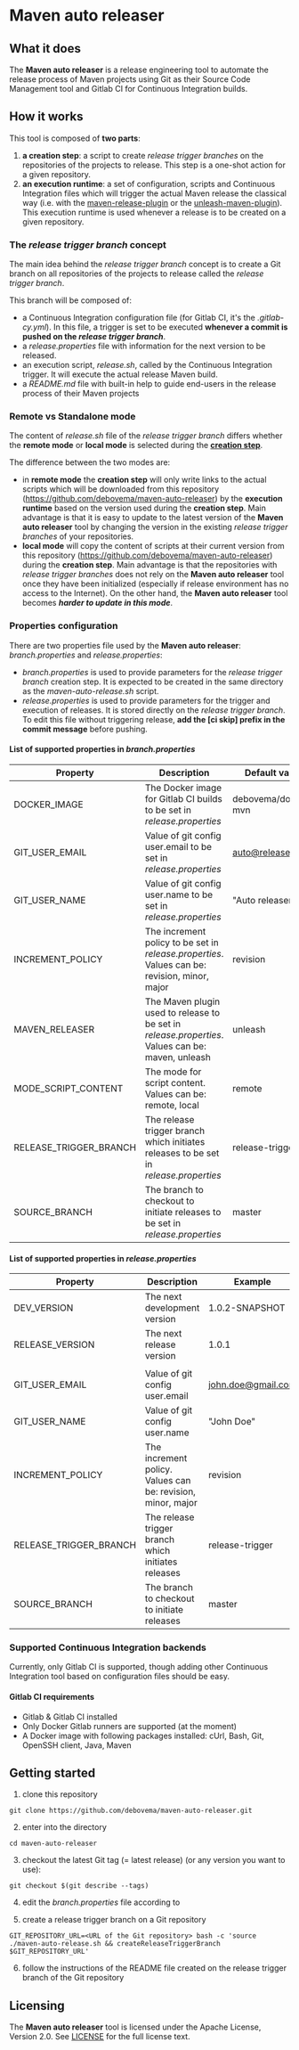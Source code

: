 # Maven auto releaser

## What it does

The **Maven auto releaser** is a release engineering tool to automate the release process of Maven projects using Git as their Source Code Management tool and Gitlab CI for Continuous Integration builds.

## How it works

This tool is composed of **two parts**:

1. **a creation step**: a script to create *release trigger branches* on the repositories of the projects to release. This step is a one-shot action for a given repository.
2. **an execution runtime**: a set of configuration, scripts and Continuous Integration files which will trigger the actual Maven release the classical way (i.e. with the [maven-release-plugin](http://maven.apache.org/maven-release/maven-release-plugin) or the [unleash-maven-plugin](https://github.com/shillner/unleash-maven-plugin)). This execution runtime is used whenever a release is to be created on a given repository.

### The *release trigger branch* concept

The main idea behind the *release trigger branch* concept is to create a Git branch on all repositories of the projects to release called the *release trigger branch*.

This branch will be composed of:
* a Continuous Integration configuration file (for Gitlab CI, it's the *.gitlab-cy.yml*). In this file, a trigger is set to be executed **whenever a commit is pushed on the _release trigger branch_**.
* a *release.properties* file with information for the next version to be released.
* an execution script, *release.sh*, called by the Continuous Integration trigger. It will execute the actual release Maven build.
* a *README.md* file with built-in help to guide end-users in the release process of their Maven projects

### Remote vs Standalone mode

The content of *release.sh* file of the *release trigger branch* differs whether the **remote mode** or **local mode** is selected during the [**creation step**](#how-it-works).

The difference between the two modes are:
* in **remote mode** the **creation step** will only write links to the actual scripts which will be downloaded from this repository (https://github.com/debovema/maven-auto-releaser) by the **execution runtime** based on the version used during the **creation step**.
Main advantage is that it is easy to update to the latest version of the **Maven auto releaser** tool by changing the version in the existing *release trigger branches* of your repositories.
* **local mode** will copy the content of scripts at their current version from this repository (https://github.com/debovema/maven-auto-releaser) during the **creation step**.
Main advantage is that the repositories with *release trigger branches* does not rely on the **Maven auto releaser** tool once they have been initialized (especially if release environment has no access to the Internet). On the other hand, the **Maven auto releaser** tool becomes ***harder to update in this mode***.

### Properties configuration

There are two properties file used by the **Maven auto releaser**: *branch.properties* and *release.properties*:
* *branch.properties* is used to provide parameters for the *release trigger branch* creation step. It is expected to be created in the same directory as the *maven-auto-release.sh* script.
* *release.properties* is used to provide parameters for the trigger and execution of releases. It is stored directly on the *release trigger branch*. To edit this file without triggering release, **add the [ci skip] prefix in the commit message** before pushing.

#### List of supported properties in *branch.properties*

| Property                 | Description                                                                                             | Default value       |
|--------------------------|---------------------------------------------------------------------------------------------------------|---------------------|
| DOCKER\_IMAGE            | The Docker image for Gitlab CI builds to be set in *release.properties*                                 | debovema/docker-mvn |
| GIT\_USER\_EMAIL         | Value of git config user.email to be set in *release.properties*                                        | auto@release.io     |
| GIT\_USER\_NAME          | Value of git config user.name to be set in *release.properties*                                         | "Auto releaser"     |
| INCREMENT\_POLICY        | The increment policy to be set in *release.properties*. <br />Values can be: revision, minor, major     | revision            |
| MAVEN\_RELEASER          | The Maven plugin used to release to be set in *release.properties*. <br />Values can be: maven, unleash | unleash             |
| MODE_SCRIPT_CONTENT      | The mode for script content. <br />Values can be: remote, local                                         | remote              |
| RELEASE\_TRIGGER\_BRANCH | The release trigger branch which initiates releases to be set in *release.properties*                   | release-trigger     |
| SOURCE\_BRANCH           | The branch to checkout to initiate releases to be set in *release.properties*                           | master              |

#### List of supported properties in *release.properties*

| Property                 | Description                                                 | Example            |
|--------------------------|-------------------------------------------------------------|--------------------|
| DEV\_VERSION             | The next development version                                | 1.0.2-SNAPSHOT     |
| RELEASE\_VERSION         | The next release version                                    | 1.0.1              |
|                          |                                                             |                    |
| GIT\_USER\_EMAIL         | Value of git config user.email                              | john.doe@gmail.com |
| GIT\_USER\_NAME          | Value of git config user.name                               | "John Doe"         |
| INCREMENT\_POLICY        | The increment policy. Values can be: revision, minor, major | revision           |
| RELEASE\_TRIGGER\_BRANCH | The release trigger branch which initiates releases         | release-trigger    |
| SOURCE\_BRANCH           | The branch to checkout to initiate releases                 | master             |

### Supported **Continuous Integration** backends

Currently, only Gitlab CI is supported, though adding other Continuous Integration tool based on configuration files should be easy.

#### Gitlab CI requirements

* Gitlab & Gitlab CI installed
* Only Docker Gitlab runners are supported (at the moment)
* A Docker image with following packages installed: cUrl, Bash, Git, OpenSSH client, Java, Maven

## Getting started

1. clone this repository

```shell
git clone https://github.com/debovema/maven-auto-releaser.git
```

2. enter into the directory

```shell
cd maven-auto-releaser
```

3. checkout the latest Git tag (= latest release) (or any version you want to use):

```shell
git checkout $(git describe --tags)
```

4. edit the *branch.properties* file according to 

5. create a release trigger branch on a Git repository

```shell
GIT_REPOSITORY_URL=<URL of the Git repository> bash -c 'source ./maven-auto-release.sh && createReleaseTriggerBranch $GIT_REPOSITORY_URL'
```

6. follow the instructions of the README file created on the release trigger branch of the Git repository

## Licensing

The **Maven auto releaser** tool is licensed under the Apache License, Version 2.0. See [LICENSE](https://github.com/debovema/maven-auto-releaser/blob/master/LICENSE) for the full license text.
